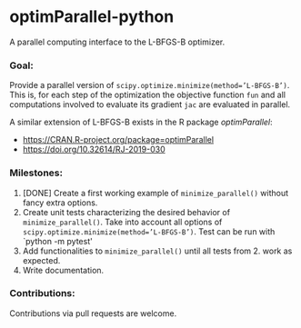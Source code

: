 # optimParallel-python
A parallel computing interface to the L-BFGS-B optimizer.

### Goal: 
Provide a parallel version of `scipy.optimize.minimize(method=’L-BFGS-B’)`.
This is, for each step of the optimization the objective function `fun` and all computations involved to evaluate its gradient `jac` are evaluated in parallel. 

A similar extension of L-BFGS-B exists in the R package *optimParallel*:
- https://CRAN.R-project.org/package=optimParallel 
- https://doi.org/10.32614/RJ-2019-030

### Milestones:
1. [DONE] Create a first working example of `minimize_parallel()` without fancy extra options. 
2. Create unit tests characterizing the desired behavior of `minimize_parallel()`.
Take into account all options of `scipy.optimize.minimize(method=’L-BFGS-B’)`.
Test can be run with `python -m pytest'
3. Add functionalities to `minimize_parallel()` until all tests from 2. work as expected.
4. Write documentation. 

### Contributions:
Contributions via pull requests are welcome. 
